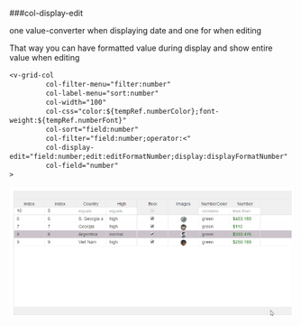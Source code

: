 ###col-display-edit

one value-converter when displaying date and one for when editing

That way you can have formatted value during display and show entire value when editing



```
<v-grid-col
         col-filter-menu="filter:number"
         col-label-menu="sort:number"  
         col-width="100"
         col-css="color:${tempRef.numberColor};font-weight:${tempRef.numberFont}"
         col-sort="field:number" 
         col-filter="field:number;operator:<" 
         col-display-edit="field:number;edit:editFormatNumber;display:displayFormatNumber"
         col-field="number" 
>
```
     
![](/assets/col-display-edit.gif)    
